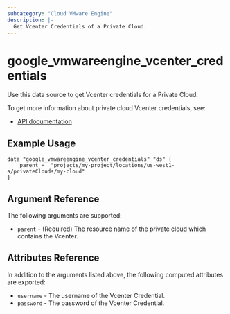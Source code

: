 ```yaml
---
subcategory: "Cloud VMware Engine"
description: |-
  Get Vcenter Credentials of a Private Cloud.
---
```


# google_vmwareengine_vcenter_credentials

Use this data source to get Vcenter credentials for a Private Cloud.

To get more information about private cloud Vcenter credentials, see:
* [API documentation](https://cloud.google.com/vmware-engine/docs/reference/rest/v1/projects.locations.privateClouds/showVcenterCredentials)

## Example Usage

```hcl
data "google_vmwareengine_vcenter_credentials" "ds" {
	parent =  "projects/my-project/locations/us-west1-a/privateClouds/my-cloud"
}
```

## Argument Reference

The following arguments are supported:

* `parent` - (Required) The resource name of the private cloud which contains the Vcenter.

## Attributes Reference

In addition to the arguments listed above, the following computed attributes are exported:

* `username` - The username of the Vcenter Credential.
* `password` - The password of the Vcenter Credential.